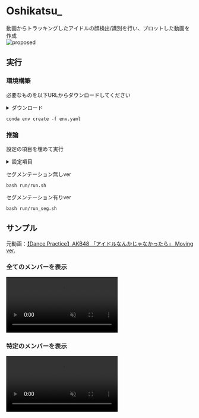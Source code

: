 # Oshikatsu_
動画からトラッキングしたアイドルの顔検出/識別を行い、プロットした動画を作成  
![proposed](https://github.com/user-attachments/assets/f9139ddf-8f7a-4ba1-8de4-4f1518be09fc)


## 実行
### 環境構築
必要なものを以下URLからダウンロードしてください
<details><summary>ダウンロード</summary>

・[YOLOv8 weights](https://github.com/ultralytics/ultralytics)  
・[Tracking Model](https://github.com/ultralytics/ultralytics/tree/main/ultralytics/cfg/trackers)

</details>

```
conda env create -f env.yaml
```

### 推論
設定の項目を埋めて実行
<details><summary>設定項目</summary>

・`MOVNAME`             ：movie name (data/mp4/MOVNAME.mp4)  
・`YOLO_WEIGHTS`        ：YOLOv8 weights (yolov8X.pt)  
・`FACENET_WEIGHTS`     ：FaceNet weights (facenet_X.pt)  
・`TRACKING_YAML`       ：Tracking Model (botsort or bytetrack.yaml)  
・`MEMBER_LIST`         ：メンバーのリスト  
・`MEMBER_ENJP_LIST`    ：メンバーの名前の日本語/英語データ  
・`FONT_PATH`           ：使用するフォント  
・`DEVICE`              ：cuda or mps or cpu  

</details>

セグメンテーション無しver
```
bash run/run.sh
```
セグメンテーション有りver
```
bash run/run_seg.sh
```


## サンプル
元動画：[【Dance Practice】AKB48 「アイドルなんかじゃなかったら」 Moving ver.](https://www.youtube.com/watch?v=rslcM7e-7WI)
### 全てのメンバーを表示
<div><video controls src="https://github.com/user-attachments/assets/b979c8d6-d863-4f08-a82a-c2f4fc81e27a" muted="false"></video></div>  

### 特定のメンバーを表示
<div><video controls src="https://github.com/user-attachments/assets/814d5e7b-c836-4717-97e4-ab614efc5699" muted="false"></video></div>
